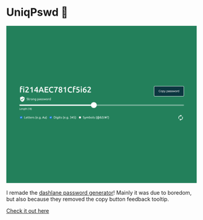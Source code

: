 # UniqPswd 🔑

![Site](example.png?raw=true 'Site')

I remade the [dashlane password generator](https://www.dashlane.com/features/password-generator)! Mainly it was due to boredom, but also because they removed the copy button feedback tooltip.

[Check it out here](https://pensive-lichterman-a3482f.netlify.app/)
